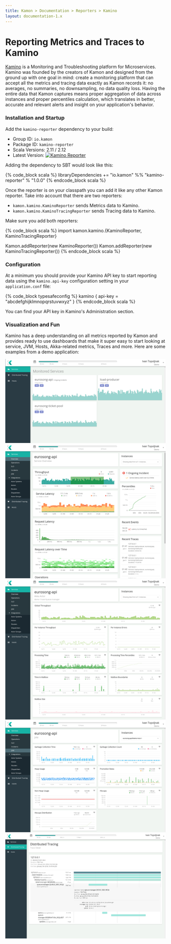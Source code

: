 ```yaml
---
title: Kamon > Documentation > Reporters > Kamino
layout: documentation-1.x
---
```


Reporting Metrics and Traces to Kamino
======================================

[Kamino][1] is a Monitoring and Troubleshooting platform for Microservices. Kamino was founded by the creators of Kamon
and designed from the ground up with one goal in mind: create a monitoring platform that can accept all the metrics and
tracing data exactly as Kamon records it: no averages, no summaries, no downsampling, no data quality loss. Having the
entire data that Kamon captures means proper aggregation of data across instances and proper percentiles calculation,
which translates in better, accurate and relevant alerts and insight on your application's behavior.


### Installation and Startup

Add the `kamino-reporter` dependency to your build:
  - Group ID: `io.kamon`
  - Package ID: `kamino-reporter`
  - Scala Versions: 2.11 / 2.12
  - Latest Version: [![Kamino Reporter](https://maven-badges.herokuapp.com/maven-central/io.kamon/kamino-reporter_2.12/badge.svg)](https://maven-badges.herokuapp.com/maven-central/io.kamon/kamino-reporter_2.12)

Adding the dependency to SBT would look like this:

{% code_block scala %}
libraryDependencies += "io.kamon" %% "kamino-reporter" % "1.0.0"
{% endcode_block scala %}

Once the reporter is on your classpath you can add it like any other Kamon reporter. Take into account that there are
two reporters:
  - `kamon.kamino.KaminoReporter` sends Metrics data to Kamino.
  - `kamon.kamino.KaminoTracingReporter` sends Tracing data to Kamino.

Make sure you add both reporters:

{% code_block scala %}
import kamon.kamino.{KaminoReporter, KaminoTracingReporter}

Kamon.addReporter(new KaminoReporter())
Kamon.addReporter(new KaminoTracingReporter())
{% endcode_block scala %}


### Configuration

At a minimum you should provide your Kamino API key to start reporting data using the `kamino.api-key` configuration
setting in your `application.conf` file:

{% code_block typesafeconfig %}
kamino {
  api-key = "abcdefghijklmnopqrstuvwxyz"
}
{% endcode_block scala %}

You can find your API key in Kamino's Administration section.


### Visualization and Fun

Kamino has a deep understanding on all metrics reported by Kamon and provides ready to use dashboards that make it super
easy to start looking at service, JVM, Hosts, Akka-related metrics, Traces and more. Here are some examples from a demo
application:

<img class="img-fluid my-4" src="/assets/img/kamino-services-dashboard.png">
<img class="img-fluid my-4" src="/assets/img/kamino-service-overview.png">
<img class="img-fluid my-4" src="/assets/img/kamino-actor-details.png">
<img class="img-fluid my-4" src="/assets/img/kamino-jvm-metrics.png">
<img class="img-fluid my-4" src="/assets/img/kamino-traces.png">

[1]: https://kamino.io/

